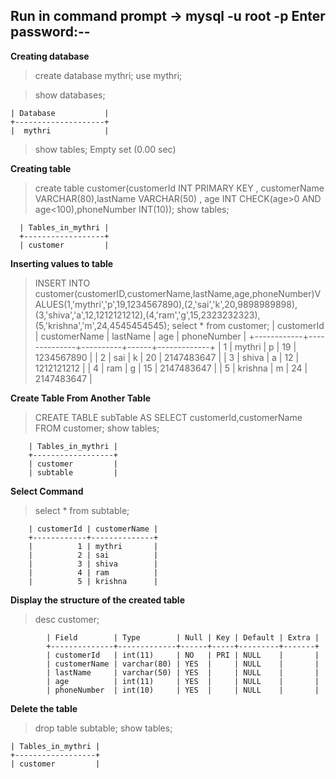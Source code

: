 **Run in command prompt ->    mysql -u root -p**
**Enter password:--**
--------------------------------------------------------------------------------------------------
**Creating database**
> create database mythri;
> use mythri;

> show databases;
    
    | Database           |
    +--------------------+
    |  mythri            |
    

> show tables;
   Empty set (0.00 sec)

**Creating table**
> create table customer(customerId INT PRIMARY KEY , customerName VARCHAR(80),lastName VARCHAR(50) , age INT CHECK(age>0  AND age<100),phoneNumber INT(10));
> show tables;
      
      | Tables_in_mythri |
      +------------------+
      | customer         |
      

**Inserting values to table**
> INSERT INTO customer(customerID,customerName,lastName,age,phoneNumber)VALUES(1,'mythri','p',19,1234567890),(2,'sai','k',20,9898989898),(3,'shiva','a',12,1212121212),(4,'ram','g',15,2323232323),(5,'krishna','m',24,4545454545);
> select * from customer;
      | customerId | customerName | lastName | age  | phoneNumber |
      +------------+--------------+----------+------+-------------+
      |          1 | mythri       | p        |   19 |  1234567890 |
      |          2 | sai          | k        |   20 |  2147483647 |
      |          3 | shiva        | a        |   12 |  1212121212 |
      |          4 | ram          | g        |   15 |  2147483647 |
      |          5 | krishna      | m        |   24 |  2147483647 |


**Create Table From Another Table**
  > CREATE TABLE subTable AS SELECT customerId,customerName FROM customer;
  > show tables;
        
        | Tables_in_mythri |
        +------------------+
        | customer         |
        | subtable         |
        

**Select Command**
  > select * from subtable;
        
        | customerId | customerName |
        +------------+--------------+
        |          1 | mythri       |
        |          2 | sai          |
        |          3 | shiva        |
        |          4 | ram          |
        |          5 | krishna      |
        

**Display the structure of the created table**    
   > desc customer;
            
            | Field        | Type        | Null | Key | Default | Extra |
            +--------------+-------------+------+-----+---------+-------+
            | customerId   | int(11)     | NO   | PRI | NULL    |       |
            | customerName | varchar(80) | YES  |     | NULL    |       |
            | lastName     | varchar(50) | YES  |     | NULL    |       |
            | age          | int(11)     | YES  |     | NULL    |       |
            | phoneNumber  | int(10)     | YES  |     | NULL    |       |
            

**Delete the table**
  > drop table subtable;
  > show tables;
    
    | Tables_in_mythri |
    +------------------+
    | customer         |
    




